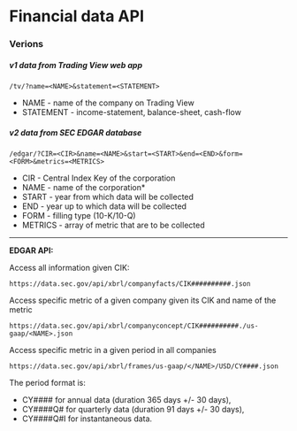<h1>Financial data API</h1>

<h3>Verions</h3>

<h5>v1 data from Trading View web app</h5>

    /tv/?name=<NAME>&statement=<STATEMENT>
    
- NAME - name of the company on Trading View
- STATEMENT - income-statement, balance-sheet, cash-flow

<h5>v2 data from SEC EDGAR database</h5>

    /edgar/?CIR=<CIR>&name=<NAME>&start=<START>&end=<END>&form=<FORM>&metrics=<METRICS>
    
- CIR - Central Index Key of the corporation
- NAME - name of the corporation*
- START - year from which data will be collected
- END - year up to which data will be collected
- FORM - filling type (10-K/10-Q)
- METRICS - array of metric that are to be collected

<hr>

**EDGAR API:**

Access all information given CIK:

    https://data.sec.gov/api/xbrl/companyfacts/CIK##########.json
    
Access specific metric of a given company given its CIK and name of the metric

    https://data.sec.gov/api/xbrl/companyconcept/CIK##########./us-gaap/<NAME>.json

Access specific metric in a given period in all companies

    https://data.sec.gov/api/xbrl/frames/us-gaap/</NAME>/USD/CY####.json

The period format is:
- CY#### for annual data (duration 365 days +/- 30 days), 
- CY####Q# for quarterly data (duration 91 days +/- 30 days), 
- CY####Q#I for instantaneous data.
